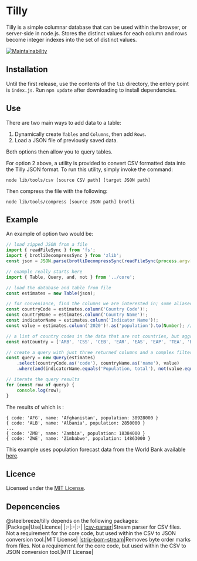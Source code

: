 # Tilly
Tilly is a simple columnar database that can be used within the browser, or server-side in node.js. Stores the distinct values for each column and rows become integer indexes into the set of distinct values.

[![Maintainability](https://api.codeclimate.com/v1/badges/a0cbfd497a54ac1fb031/maintainability)](https://codeclimate.com/github/steelbreeze/tilly/maintainability)

## Installation
Until the first release, use the contents of the ```lib``` directory, the entery point is ```index.js```.
Run `npm update` after downloading to install dependencies.

## Use
There are two main ways to add data to a table:
1. Dynamically create ```Tables``` and ```Columns```, then add ```Rows```.
2. Load a JSON file of previously saved data.

Both options then allow you to query tables.

For option 2 above, a utility is provided to convert CSV formatted data into the Tilly JSON format. To run this utility, simply invoke the command:
```
node lib/tools/csv [source CSV path] [target JSON path]
```
Then compress the file with the following:
```
node lib/tools/compress [source JSON path] brotli
```
## Example
An example of option two would be:
```TypeScript
// load zipped JSON from a file
import { readFileSync } from 'fs';
import { brotliDecompressSync } from 'zlib';
const json = JSON.parse(brotliDecompressSync(readFileSync(process.argv[2])).toString('utf-8')); // improve read/unzip time with streams? 

// example really starts here
import { Table, Query, and, not } from '../core';

// load the database and table from file
const estimates = new Table(json);

// for conveniance, find the columns we are interested in; some aliased
const countryCode = estimates.column('Country Code')!;
const countryName = estimates.column('Country Name')!;
const indicatorName = estimates.column('Indicator Name')!;
const value = estimates.column('2020')!.as('population').to(Number); // NOTE: "as" and "to" can be used here or in query; they are not fluent and create new virtual columns

// a list of country codes in the data that are not countries, but aggregates
const notCountry = ['ARB', 'CSS', 'CEB', 'EAR', 'EAS', 'EAP', 'TEA', 'ECS', 'ECA', 'TEC', 'EUU', 'FCS', 'HPC', 'HIC', 'INX', 'LTE', 'EMU', 'LCN', 'LAC', 'TLA', 'LDC', 'LIC', 'LMY', 'LMC', 'MEA', 'MNA', 'TMN', 'MIC', 'NAC', 'OED', 'OSS', 'PSS', 'PST', 'PRE', 'SST', 'SAS', 'TSA', 'SSF', 'SSA', 'TSS', 'UMC', 'WLD'];

// create a query with just three returned columns and a complex filter criteria
const query = new Query(estimates)
	.select(countryCode.as('code'), countryName.as('name'), value)
	.where(and(indicatorName.equals('Population, total'), not(value.equals(null)), not(countryCode.in(notCountry))));

// iterate the query results
for (const row of query) {
	console.log(row);
}
```
The results of which is :
```
{ code: 'AFG', name: 'Afghanistan', population: 38928000 }
{ code: 'ALB', name: 'Albania', population: 2850000 }
...
{ code: 'ZMB', name: 'Zambia', population: 18384000 }
{ code: 'ZWE', name: 'Zimbabwe', population: 14863000 }
```
This example uses population forecast data from the World Bank available [here](https://datacatalog.worldbank.org/dataset/health-nutrition-and-population-statistics).

## Licence
Licensed under the [MIT License](LICENSE).

## Depencencies
@steelbreeze/tilly depends on the following packages:
|Package|Use|Licence|
|:-|:-|:-|
|[csv-parser](https://github.com/mafintosh/csv-parser)|Stream parser for CSV files. Not a requirement for the core code, but used within the CSV to JSON conversion tool.|MIT License|
|[strip-bom-stream](https://github.com/sindresorhus/strip-bom-stream)|Removes byte order marks from files. Not a requirement for the core code, but used within the CSV to JSON conversion tool.|MIT License|
